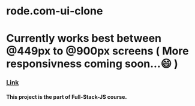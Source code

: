 # rode.com-ui-clone

# Currently works best between @449px to @900px screens ( More responsivness coming soon...😄 )

### [Link](https://rodespy.netlify.app/)

#### This project is the part of Full-Stack-JS course.
